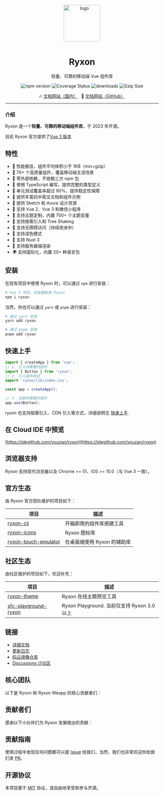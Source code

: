 <p align="center">
    <img alt="logo" src="https://fastly.jsdelivr.net/npm/@ryxon/assets/logo.png" width="120" style="margin-bottom: 10px;">
</p>

<h1 align="center">Ryxon</h1>

<p align="center">轻量、可靠的移动端 Vue 组件库</p>

<p align="center">
    <img src="https://img.shields.io/npm/v/ryxon?style=flat-square" alt="npm version" />
    <img src="https://img.shields.io/codecov/c/github/ryxon-ui/ryxon/dev.svg?style=flat-square&color=#4fc08d" alt="Coverage Status" />
    <img src="https://img.shields.io/npm/dm/ryxon.svg?style=flat-square&color=#4fc08d" alt="downloads" />
    <img src="https://img.badgesize.io/https://unpkg.com/ryxon/lib/ryxon.min.js?compression=gzip&style=flat-square&label=gzip%20size&color=#4fc08d" alt="Gzip Size" />
</p>

<p align="center">
  🔥 <a href="https://ryxon-contrib.gitee.io/ryxon">文档网站（国内）</a>
  &nbsp;
  🌈 <a href="https://ryxon-ui.github.io/ryxon">文档网站（GitHub）</a>
</p>

---

### 介绍

Ryxon 是一个**轻量、可靠的移动端组件库**，于 2023 年开源。

目前 Ryxon 官方提供了[Vue 3 版本](https://ryxon-contrib.gitee.io/ryxon)

## 特性

- 🚀 性能极佳，组件平均体积小于 1KB（min+gzip）
- 🚀 70+ 个高质量组件，覆盖移动端主流场景
- 🚀 零外部依赖，不依赖三方 npm 包
- 💪 使用 TypeScript 编写，提供完整的类型定义
- 💪 单元测试覆盖率超过 90%，提供稳定性保障
- 📖 提供丰富的中英文文档和组件示例
- 📖 提供 Sketch 和 Axure 设计资源
- 🍭 支持 Vue 2、Vue 3 和微信小程序
- 🍭 支持主题定制，内置 700+ 个主题变量
- 🍭 支持按需引入和 Tree Shaking
- 🍭 支持无障碍访问（持续改进中）
- 🍭 支持深色模式
- 🍭 支持 Nuxt 3
- 🍭 支持服务器端渲染
- 🌍 支持国际化，内置 20+ 种语言包

## 安装

在现有项目中使用 Ryxon 时，可以通过 `npm` 进行安装：

```bash
# Vue 3 项目，安装最新版 Ryxon
npm i ryxon
```

当然，你也可以通过 `yarn` 或 `pnpm` 进行安装：

```bash
# 通过 yarn 安装
yarn add ryxon

# 通过 pnpm 安装
pnpm add ryxon
```

## 快速上手

```js
import { createApp } from 'vue';
// 1. 引入你需要的组件
import { Button } from 'ryxon';
// 2. 引入组件样式
import 'ryxon/lib/index.css';

const app = createApp();

// 3. 注册你需要的组件
app.use(Button);
```

ryxon 也支持按需引入、CDN 引入等方式，详细说明见 [快速上手](https://ryxon-contrib.gitee.io/ryxon#/zh-CN/quickstart).

## 在 Cloud IDE 中预览

[https://idegithub.com/youzan/ryxon](https://idegithub.com/youzan/ryxon)

## 浏览器支持

Ryxon 支持现代浏览器以及 Chrome >= 51、iOS >= 10.0（与 Vue 3 一致）。

## 官方生态

由 Ryxon 官方团队维护的项目如下：

| 项目 | 描述 |
| --- | --- |
| [ryxon-cli](https://github.com/PeterPanY/ryxon/tree/main/packages/ryxon-cli) | 开箱即用的组件库搭建工具 |
| [ryxon-icons](https://github.com/PeterPanY/ryxon/tree/main/packages/ryxon-icons) | Ryxon 图标库 |
| [ryxon-touch-emulator](https://github.com/PeterPanY/ryxon/tree/main/packages/ryxon-touch-emulator) | 在桌面端使用 Ryxon 的辅助库 |

## 社区生态

由社区维护的项目如下，欢迎补充：

| 项目 | 描述 |
| --- | --- |
| [ryxon-theme](https://github.com/Aisen60/ryxon-theme) | Ryxon 在线主题预览工具 |
| [sfc-playground-ryxon](https://github.com/zhixiaoqiang/sfc-playground-ryxon) | Ryxon Playground. 当前仅支持 Ryxon 3.0 以上 |

## 链接

- [详细文档](https://ryxon-contrib.gitee.io/ryxon)
- [更新日志](https://ryxon-contrib.gitee.io/ryxon#/zh-CN/changelog)
- [码云镜像仓库](https://gitee.com/ryxon-contrib/ryxon)
- [Discussions 讨论区](https://github.com/PeterPanY/ryxon/discussions)


## 核心团队

以下是 Ryxon 和 Ryxon Weapp 的核心贡献者们：


## 贡献者们

感谢以下小伙伴们为 Ryxon 发展做出的贡献：


## 贡献指南

使用过程中发现任何问题都可以提 [Issue](https://github.com/PeterPanY/ryxon/issues) 给我们，当然，我们也非常欢迎你给我们发 [PR](https://github.com/PeterPanY/ryxon/pulls)。

## 开源协议

本项目基于 [MIT](https://zh.wikipedia.org/wiki/MIT%E8%A8%B1%E5%8F%AF%E8%AD%89) 协议，请自由地享受和参与开源。
